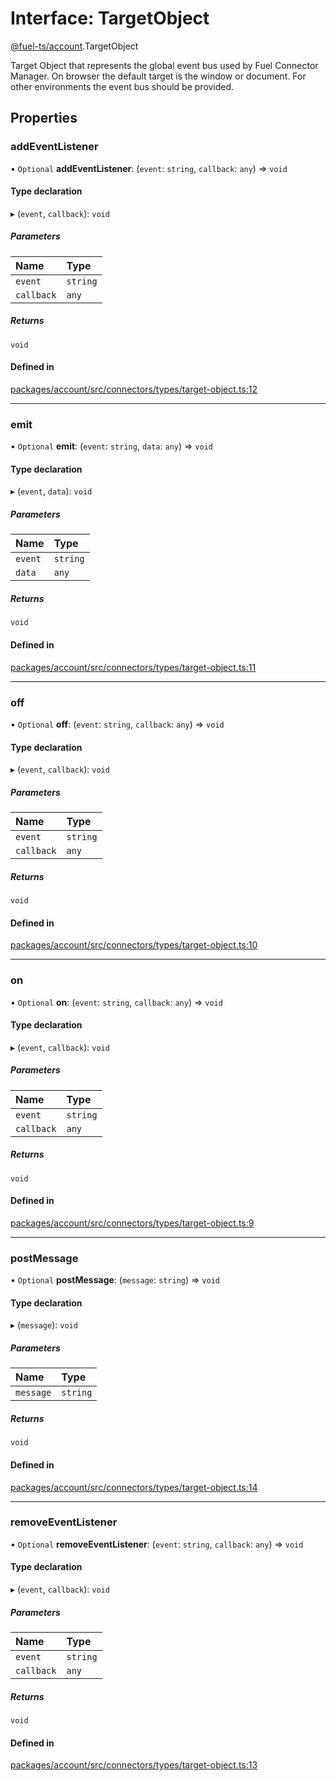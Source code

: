# Interface: TargetObject

[@fuel-ts/account](/api/Account/index.md).TargetObject

Target Object that represents the global event bus used by Fuel Connector Manager.
On browser the default target is the window or document. For other environments
the event bus should be provided.

## Properties

### addEventListener

• `Optional` **addEventListener**: (`event`: `string`, `callback`: `any`) => `void`

#### Type declaration

▸ (`event`, `callback`): `void`

##### Parameters

| Name | Type |
| :------ | :------ |
| `event` | `string` |
| `callback` | `any` |

##### Returns

`void`

#### Defined in

[packages/account/src/connectors/types/target-object.ts:12](https://github.com/FuelLabs/fuels-ts/blob/45c62a98f2272774585dbb6dc3037ebe3e275042/packages/account/src/connectors/types/target-object.ts#L12)

___

### emit

• `Optional` **emit**: (`event`: `string`, `data`: `any`) => `void`

#### Type declaration

▸ (`event`, `data`): `void`

##### Parameters

| Name | Type |
| :------ | :------ |
| `event` | `string` |
| `data` | `any` |

##### Returns

`void`

#### Defined in

[packages/account/src/connectors/types/target-object.ts:11](https://github.com/FuelLabs/fuels-ts/blob/45c62a98f2272774585dbb6dc3037ebe3e275042/packages/account/src/connectors/types/target-object.ts#L11)

___

### off

• `Optional` **off**: (`event`: `string`, `callback`: `any`) => `void`

#### Type declaration

▸ (`event`, `callback`): `void`

##### Parameters

| Name | Type |
| :------ | :------ |
| `event` | `string` |
| `callback` | `any` |

##### Returns

`void`

#### Defined in

[packages/account/src/connectors/types/target-object.ts:10](https://github.com/FuelLabs/fuels-ts/blob/45c62a98f2272774585dbb6dc3037ebe3e275042/packages/account/src/connectors/types/target-object.ts#L10)

___

### on

• `Optional` **on**: (`event`: `string`, `callback`: `any`) => `void`

#### Type declaration

▸ (`event`, `callback`): `void`

##### Parameters

| Name | Type |
| :------ | :------ |
| `event` | `string` |
| `callback` | `any` |

##### Returns

`void`

#### Defined in

[packages/account/src/connectors/types/target-object.ts:9](https://github.com/FuelLabs/fuels-ts/blob/45c62a98f2272774585dbb6dc3037ebe3e275042/packages/account/src/connectors/types/target-object.ts#L9)

___

### postMessage

• `Optional` **postMessage**: (`message`: `string`) => `void`

#### Type declaration

▸ (`message`): `void`

##### Parameters

| Name | Type |
| :------ | :------ |
| `message` | `string` |

##### Returns

`void`

#### Defined in

[packages/account/src/connectors/types/target-object.ts:14](https://github.com/FuelLabs/fuels-ts/blob/45c62a98f2272774585dbb6dc3037ebe3e275042/packages/account/src/connectors/types/target-object.ts#L14)

___

### removeEventListener

• `Optional` **removeEventListener**: (`event`: `string`, `callback`: `any`) => `void`

#### Type declaration

▸ (`event`, `callback`): `void`

##### Parameters

| Name | Type |
| :------ | :------ |
| `event` | `string` |
| `callback` | `any` |

##### Returns

`void`

#### Defined in

[packages/account/src/connectors/types/target-object.ts:13](https://github.com/FuelLabs/fuels-ts/blob/45c62a98f2272774585dbb6dc3037ebe3e275042/packages/account/src/connectors/types/target-object.ts#L13)
